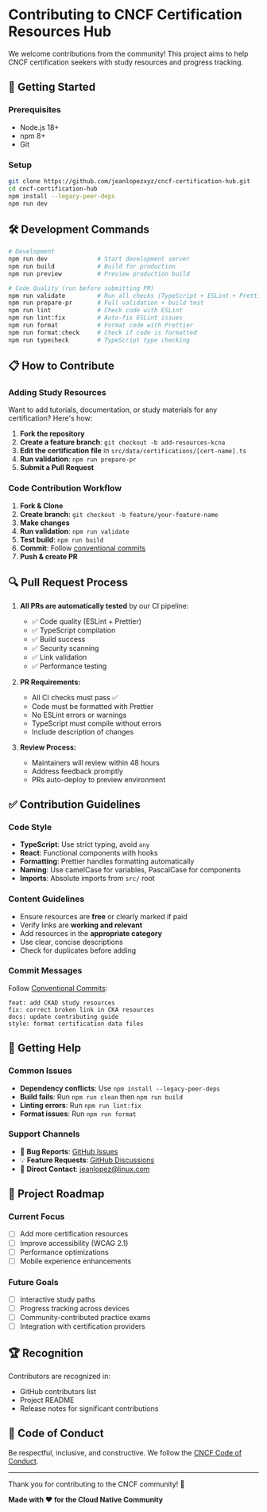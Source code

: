 # Contributing to CNCF Certification Resources Hub

We welcome contributions from the community! This project aims to help CNCF certification seekers with study resources and progress tracking.

## 🚀 Getting Started

### Prerequisites
- Node.js 18+ 
- npm 8+
- Git

### Setup
```bash
git clone https://github.com/jeanlopezxyz/cncf-certification-hub.git
cd cncf-certification-hub
npm install --legacy-peer-deps
npm run dev
```

## 🛠️ Development Commands

```bash
# Development
npm run dev              # Start development server
npm run build            # Build for production
npm run preview          # Preview production build

# Code Quality (run before submitting PR)
npm run validate         # Run all checks (TypeScript + ESLint + Prettier)
npm run prepare-pr       # Full validation + build test
npm run lint             # Check code with ESLint  
npm run lint:fix         # Auto-fix ESLint issues
npm run format           # Format code with Prettier
npm run format:check     # Check if code is formatted
npm run typecheck        # TypeScript type checking
```

## 📋 How to Contribute

### Adding Study Resources

Want to add tutorials, documentation, or study materials for any certification? Here's how:

1. **Fork the repository**
2. **Create a feature branch**: `git checkout -b add-resources-kcna`
3. **Edit the certification file** in `src/data/certifications/[cert-name].ts`
4. **Run validation**: `npm run prepare-pr`
5. **Submit a Pull Request**

### Code Contribution Workflow

1. **Fork & Clone**
2. **Create branch**: `git checkout -b feature/your-feature-name`
3. **Make changes**
4. **Run validation**: `npm run validate`
5. **Test build**: `npm run build`
6. **Commit**: Follow [conventional commits](https://conventionalcommits.org/)
7. **Push & create PR**

## 🔍 Pull Request Process

1. **All PRs are automatically tested** by our CI pipeline:
   - ✅ Code quality (ESLint + Prettier)
   - ✅ TypeScript compilation  
   - ✅ Build success
   - ✅ Security scanning
   - ✅ Link validation
   - ✅ Performance testing

2. **PR Requirements:**
   - All CI checks must pass ✅
   - Code must be formatted with Prettier
   - No ESLint errors or warnings
   - TypeScript must compile without errors
   - Include description of changes

3. **Review Process:**
   - Maintainers will review within 48 hours
   - Address feedback promptly
   - PRs auto-deploy to preview environment

## ✅ Contribution Guidelines

### Code Style
- **TypeScript**: Use strict typing, avoid `any`
- **React**: Functional components with hooks
- **Formatting**: Prettier handles formatting automatically
- **Naming**: Use camelCase for variables, PascalCase for components
- **Imports**: Absolute imports from `src/` root

### Content Guidelines  
- Ensure resources are **free** or clearly marked if paid
- Verify links are **working and relevant**  
- Add resources in the **appropriate category**
- Use clear, concise descriptions
- Check for duplicates before adding

### Commit Messages
Follow [Conventional Commits](https://conventionalcommits.org/):
```
feat: add CKAD study resources
fix: correct broken link in CKA resources  
docs: update contributing guide
style: format certification data files
```

## 🚨 Getting Help

### Common Issues
- **Dependency conflicts**: Use `npm install --legacy-peer-deps`
- **Build fails**: Run `npm run clean` then `npm run build`
- **Linting errors**: Run `npm run lint:fix`
- **Format issues**: Run `npm run format`

### Support Channels
- 🐛 **Bug Reports**: [GitHub Issues](https://github.com/jeanlopezxyz/cncf-certification-hub/issues)
- 💡 **Feature Requests**: [GitHub Discussions](https://github.com/jeanlopezxyz/cncf-certification-hub/discussions)
- 📧 **Direct Contact**: jeanlopez@linux.com

## 🎯 Project Roadmap

### Current Focus
- [ ] Add more certification resources
- [ ] Improve accessibility (WCAG 2.1)
- [ ] Performance optimizations
- [ ] Mobile experience enhancements

### Future Goals
- [ ] Interactive study paths
- [ ] Progress tracking across devices
- [ ] Community-contributed practice exams
- [ ] Integration with certification providers

## 🏆 Recognition

Contributors are recognized in:
- GitHub contributors list
- Project README
- Release notes for significant contributions

## 📜 Code of Conduct

Be respectful, inclusive, and constructive. We follow the [CNCF Code of Conduct](https://github.com/cncf/foundation/blob/master/code-of-conduct.md).

---

Thank you for contributing to the CNCF community! 🚀

**Made with ❤️ for the Cloud Native Community**